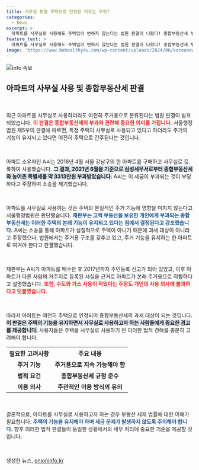 ```yaml
---
title: 사무실 판결 주택으로 인정된 이유는 무엇?
categories:
  - News
excerpt: >
  아파트를 사무실로 사용해도 주택임이 변하지 않는다는 법원 판결이 나왔다! 종합부동산세 부과의 기준이 주거 가능성에 따라 결정되며, 주택으로서의 기능이 여전히 유지된다는 점이 핵심. 클릭해 자세히 알아보세요!
feature_text: >
  아파트를 사무실로 사용해도 주택임이 변하지 않는다는 법원 판결이 나왔다! 종합부동산세 부과의 기준이 주거 가능성에 따라 결정되며, 주택으로서의 기능이 여전히 유지된다는 점이 핵심. 클릭해 자세히 알아보세요!
image: 'https://www.behealthy4u.com/wp-content/uploads/2024/06/koreanews.jpg'
---
```


<p><img src="https://www.behealthy4u.com/wp-content/uploads/2024/06/koreanews.jpg" alt="info 속보" /></p>

<h2 data-ke-size="size26">아파트의 사무실 사용 및 종합부동산세 판결</h2>

<p data-ke-size="size16">&nbsp;</p>

<p>최근 아파트를 사무실로 사용하더라도 여전히 주거용으로 분류된다는 법원 판결이 발표되었습니다. <b><span style="color: #ee2323;">이 판결은 종합부동산세의 부과와 관련해 중요한 의미를 가집니다.</span></b> 서울행정법원 제5부의 판결에 따르면, 특정 주택이 사무실로 사용되고 있다고 하더라도 주거의 기능이 유지되고 있다면 여전히 주택으로 간주된다는 것입니다. </p>

<p data-ke-size="size16">&nbsp;</p>

<p>아파트 소유자인 A씨는 2016년 4월 서울 강남구의 한 아파트를 구매하고 사무실로 등록하여 사용했습니다. <b><span style="background-color: #21538527;">그 결과, 2021년 6월을 기준으로 삼성세무서로부터 종합부동산세와 농어촌 특별세를 약 3313만원 부과받았습니다.</span></b> A씨는 이 세금이 부과되는 것이 부당하다고 주장하며 소송을 제기했습니다.</p>

<p data-ke-size="size16">&nbsp;</p>

<p>아파트를 사무실로 사용하는 것은 주택의 본질적인 주거 기능에 영향을 미치지 않는다고 서울행정법원은 판단했습니다. <b><span style="color: #1a5490;">재판부는 고액 부동산을 보유한 개인에게 부과되는 종합부동산세는 이러한 주택의 본래 기능이 유지되고 있다는 점에서 결정된다고 강조했습니다.</span></b> A씨는 소송을 통해 아파트가 실질적으로 주택이 아니기 때문에 과세 대상이 아니라고 주장했으나, 법원에서는 주거용 구조를 갖추고 있고, 주거 기능을 유지하는 한 아파트로 여겨야 한다고 판결했습니다.</p>

<p data-ke-size="size16">&nbsp;</p>

<p>재판부는 A씨가 아파트를 매수한 후 2017년까지 주민등록 신고가 되어 있었고, 이후 아파트가 다른 사람의 거주지로 등록된 사실을 근거로 아파트가 본래 주거용으로 적합하다고 설명했습니다. <b><span style="color: #ee2323;">또한, 수도와 가스 사용이 적었다는 주장도 개인의 사용 의사에 불과하다고 덧붙였습니다.</span></b></p>

<p data-ke-size="size16">&nbsp;</p>

<p>따라서 아파트는 여전히 주택으로 인정되어 종합부동산세의 과세 대상이 되는 것입니다. <b><span style="background-color: #21538527;">이 판결은 주택의 기능을 유지하면서 사무실로 사용하고자 하는 사람들에게 중요한 경고를 제공합니다.</span></b> 사용자들은 주택을 사무실로 사용하기 전 이러한 법적 견해를 충분히 고려해야 합니다.</p>

<table style="width: 100%; border-collapse: collapse;">
  <tr>
    <th style="text-align: center;">필요한 고려사항</th>
    <th style="text-align: center;">주요 내용</th>
  </tr>
  <tr>
    <td style="text-align: center; height: 17px;"><b>주거 기능</b></td>
    <td style="text-align: center; height: 17px;"><b>주거용으로 지속 가능해야 함</b></td>
  </tr>
  <tr>
    <td style="text-align: center; height: 17px;"><b>법적 요건</b></td>
    <td style="text-align: center; height: 17px;"><b>종합부동산세 규정 준수</b></td>
  </tr>
  <tr>
    <td style="text-align: center; height: 17px;"><b>이용 의사</b></td>
    <td style="text-align: center; height: 17px;"><b>주관적인 이용 방식의 유의</b></td>
  </tr>
</table>

<p data-ke-size="size16">&nbsp;</p>

<p>결론적으로, 아파트를 사무실로 사용하고자 하는 경우 부동산 세제 법률에 대한 이해가 필요합니다. <b><span style="color: #1a5490;">주택의 기능을 유지해야 하며 세금 문제가 발생하지 않도록 주의해야 합니다.</span></b> 향후 이러한 법적 판결들이 동일한 상황에서의 세무 처리에 중요한 기준을 제공할 것입니다. </p>

<p data-ke-size="size16">&nbsp;</p>
생생한 뉴스, <a href="https://onioninfo.kr" rel="dofollow">onioninfo.kr</a>


